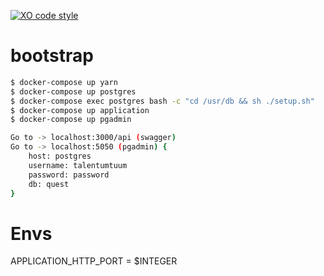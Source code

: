 [![XO code style](https://img.shields.io/badge/code_style-XO-5ed9c7.svg)](https://github.com/xojs/xo)

# bootstrap
```sh
$ docker-compose up yarn
$ docker-compose up postgres
$ docker-compose exec postgres bash -c "cd /usr/db && sh ./setup.sh"
$ docker-compose up application
$ docker-compose up pgadmin

Go to -> localhost:3000/api (swagger)
Go to -> localhost:5050 (pgadmin) {
    host: postgres
    username: talentumtuum
    password: password
    db: quest
}
```

# Envs
APPLICATION_HTTP_PORT = $INTEGER
